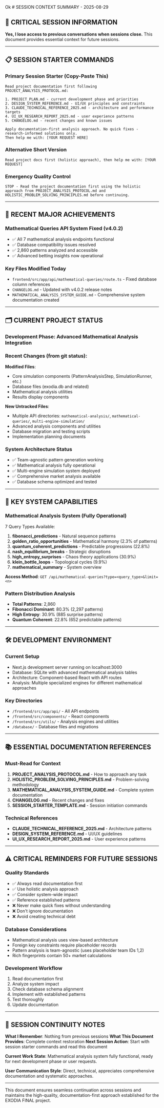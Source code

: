 Ok # SESSION CONTEXT SUMMARY - 2025-08-29

## 🎯 **CRITICAL SESSION INFORMATION**

**Yes, I lose access to previous conversations when sessions close.** This document provides essential context for future sessions.

---

## 📋 **SESSION STARTER COMMANDS**

### **Primary Session Starter** (Copy-Paste This)
```
Read project documentation first following PROJECT_ANALYSIS_PROTOCOL.md:

1. PROJECT_PLAN.md - current development phase and priorities
2. DESIGN_SYSTEM_REFERENCE.md - UI/UX principles and constraints  
3. CLAUDE_TECHNICAL_REFERENCE_2025.md - architecture and performance targets
4. UI_UX_RESEARCH_REPORT_2025.md - user experience patterns
5. CHANGELOG.md - recent changes and known issues

Apply documentation-first analysis approach. No quick fixes - research-informed solutions only.
Then help me with: [YOUR REQUEST HERE]
```

### **Alternative Short Version**
```
Read project docs first (holistic approach), then help me with: [YOUR REQUEST]
```

### **Emergency Quality Control**
```
STOP - Read the project documentation first using the holistic approach from PROJECT_ANALYSIS_PROTOCOL.md and HOLISTIC_PROBLEM_SOLVING_PRINCIPLES.md before continuing.
```

---

## 🚀 **RECENT MAJOR ACHIEVEMENTS**

### **Mathematical Queries API System Fixed (v4.0.2)**
- ✅ All 7 mathematical analysis endpoints functional
- ✅ Database compatibility issues resolved
- ✅ 2,860 patterns analyzed and accessible
- ✅ Advanced betting insights now operational

### **Key Files Modified Today**
- `frontend/src/app/api/mathematical-queries/route.ts` - Fixed database column references
- `CHANGELOG.md` - Updated with v4.0.2 release notes
- `MATHEMATICAL_ANALYSIS_SYSTEM_GUIDE.md` - Comprehensive system documentation created

---

## 🗂️ **CURRENT PROJECT STATUS**

### **Development Phase**: Advanced Mathematical Analysis Integration

### **Recent Changes** (from git status):
**Modified Files**:
- Core simulation components (PatternAnalysisStep, SimulationRunner, etc.)
- Database files (exodia.db and related)
- Mathematical analysis utilities
- Results display components

**New Untracked Files**:
- Multiple API directories: `mathematical-analysis/`, `mathematical-queries/`, `multi-engine-simulation/`
- Advanced analysis components and utilities
- Database migration and testing scripts
- Implementation planning documents

### **System Architecture Status**
- ✅ Team-agnostic pattern generation working
- ✅ Mathematical analysis fully operational
- ✅ Multi-engine simulation system deployed
- ✅ Comprehensive market analysis available
- ✅ Database schema optimized and tested

---

## 🎯 **KEY SYSTEM CAPABILITIES**

### **Mathematical Analysis System** (Fully Operational)
7 Query Types Available:
1. **fibonacci_predictions** - Natural sequence patterns
2. **golden_ratio_opportunities** - Mathematical harmony (2.3% of patterns)
3. **quantum_coherent_predictions** - Predictable progressions (22.8%)
4. **nash_equilibrium_breaks** - Strategic disruptions
5. **high_entropy_surprises** - Chaos theory applications (30.9%)
6. **klein_bottle_loops** - Topological cycles (9.9%)
7. **mathematical_summary** - System overview

**Access Method**: `GET /api/mathematical-queries?type=<query_type>&limit=<n>`

### **Pattern Distribution Analysis**
- **Total Patterns**: 2,860
- **Fibonacci Dominant**: 80.3% (2,297 patterns)
- **High Entropy**: 30.9% (885 surprise patterns)
- **Quantum Coherent**: 22.8% (652 predictable patterns)

---

## 🛠️ **DEVELOPMENT ENVIRONMENT**

### **Current Setup**
- Next.js development server running on localhost:3000
- Database: SQLite with advanced mathematical analysis tables
- Architecture: Component-based React with API routes
- Analysis: Multiple specialized engines for different mathematical approaches

### **Key Directories**
- `/frontend/src/app/api/` - All API endpoints
- `/frontend/src/components/` - React components
- `/frontend/src/utils/` - Analysis engines and utilities
- `/database/` - Database files and migrations

---

## 📚 **ESSENTIAL DOCUMENTATION REFERENCES**

### **Must-Read for Context**
1. **PROJECT_ANALYSIS_PROTOCOL.md** - How to approach any task
2. **HOLISTIC_PROBLEM_SOLVING_PRINCIPLES.md** - Problem-solving methodology
3. **MATHEMATICAL_ANALYSIS_SYSTEM_GUIDE.md** - Complete system documentation
4. **CHANGELOG.md** - Recent changes and fixes
5. **SESSION_STARTER_TEMPLATE.md** - Session initiation commands

### **Technical References**
- **CLAUDE_TECHNICAL_REFERENCE_2025.md** - Architecture patterns
- **DESIGN_SYSTEM_REFERENCE.md** - UI/UX guidelines
- **UI_UX_RESEARCH_REPORT_2025.md** - User experience patterns

---

## ⚠️ **CRITICAL REMINDERS FOR FUTURE SESSIONS**

### **Quality Standards**
- ✅ Always read documentation first
- ✅ Use holistic analysis approach
- ✅ Consider system-wide impact
- ✅ Reference established patterns
- ❌ Never make quick fixes without understanding
- ❌ Don't ignore documentation
- ❌ Avoid creating technical debt

### **Database Considerations**
- Mathematical analysis uses view-based architecture
- Foreign key constraints require placeholder records
- Pattern analysis is team-agnostic (uses placeholder team IDs 1,2)
- Rich fingerprints contain 50+ market calculations

### **Development Workflow**
1. Read documentation first
2. Analyze system impact
3. Check database schema alignment
4. Implement with established patterns
5. Test thoroughly
6. Update documentation

---

## 🔄 **SESSION CONTINUITY NOTES**

**What I Remember**: Nothing from previous sessions
**What This Document Provides**: Complete context restoration
**Next Session Action**: Start with session starter commands and read this document

**Current Work State**: Mathematical analysis system fully functional, ready for next development phase or user requests.

**User Communication Style**: Direct, technical, appreciates comprehensive documentation and systematic approaches.

---

This document ensures seamless continuation across sessions and maintains the high-quality, documentation-first approach established for the EXODIA FINAL project.